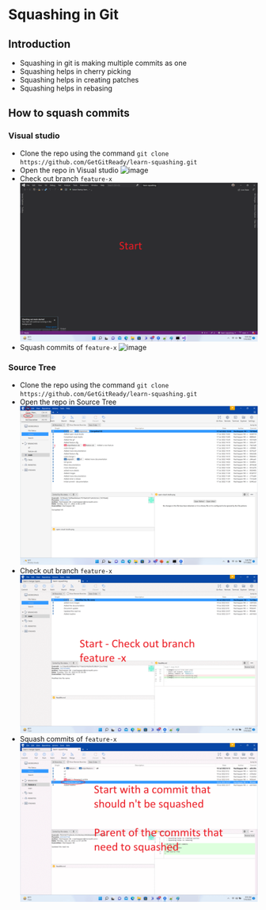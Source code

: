 # Squashing in Git

## Introduction
- Squashing in git is making multiple commits as one
- Squashing helps in cherry picking
- Squashing helps in creating patches
- Squashing helps in rebasing

## How to squash commits

### Visual studio
- Clone the repo using the command `git clone https://github.com/GetGitReady/learn-squashing.git`
- Open the repo in Visual studio
![image](vs-open.gif)
- Check out branch `feature-x`
![image](vs-checkout-branch.gif)
- Squash commits of `feature-x`
![image](tobedone.gif)

### Source Tree
- Clone the repo using the command `git clone https://github.com/GetGitReady/learn-squashing.git`
- Open the repo in Source Tree
![image](source-tree-open.png)
- Check out branch `feature-x`
![image](checkout-branch.gif)
- Squash commits of `feature-x`
![image](source-tree-squashing.gif)


